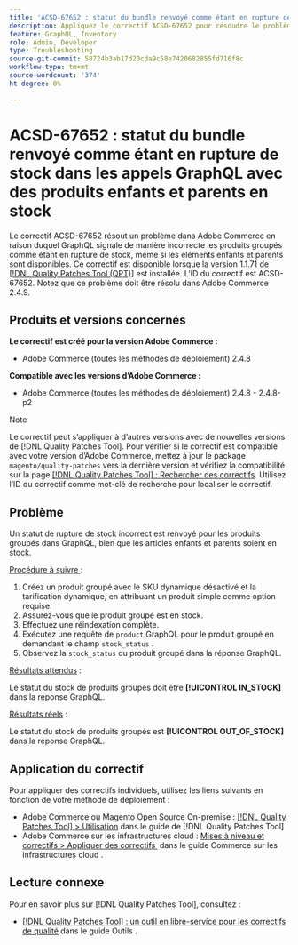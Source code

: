 ```yaml
---
title: 'ACSD-67652 : statut du bundle renvoyé comme étant en rupture de stock dans les appels GraphQL avec des produits enfants et parents en stock'
description: Appliquez le correctif ACSD-67652 pour résoudre le problème d’Adobe Commerce où le statut du bundle du produit est renvoyé comme étant en rupture de stock dans les appels GraphQL, même avec les produits enfants et parents en stock.
feature: GraphQL, Inventory
role: Admin, Developer
type: Troubleshooting
source-git-commit: 58724b3ab17d20cda9c58e7420682855fd716f8c
workflow-type: tm+mt
source-wordcount: '374'
ht-degree: 0%

---
```



# ACSD-67652 : statut du bundle renvoyé comme étant en rupture de stock dans les appels GraphQL avec des produits enfants et parents en stock

Le correctif ACSD-67652 résout un problème dans Adobe Commerce en raison duquel GraphQL signale de manière incorrecte les produits groupés comme étant en rupture de stock, même si les éléments enfants et parents sont disponibles. Ce correctif est disponible lorsque la version 1.1.71 de [[!DNL Quality Patches Tool (QPT)]](/help/tools/quality-patches-tool/quality-patches-tool-to-self-serve-quality-patches.md) est installée. L’ID du correctif est ACSD-67652. Notez que ce problème doit être résolu dans Adobe Commerce 2.4.9.

## Produits et versions concernés

**Le correctif est créé pour la version Adobe Commerce :**

* Adobe Commerce (toutes les méthodes de déploiement) 2.4.8

**Compatible avec les versions d’Adobe Commerce :**

* Adobe Commerce (toutes les méthodes de déploiement) 2.4.8 - 2.4.8-p2

>[!NOTE]
>
>Le correctif peut s’appliquer à d’autres versions avec de nouvelles versions de [!DNL Quality Patches Tool]. Pour vérifier si le correctif est compatible avec votre version d’Adobe Commerce, mettez à jour le package `magento/quality-patches` vers la dernière version et vérifiez la compatibilité sur la page [[!DNL Quality Patches Tool] : Rechercher des correctifs](https://experienceleague.adobe.com/tools/commerce-quality-patches/index.html). Utilisez l’ID du correctif comme mot-clé de recherche pour localiser le correctif.

## Problème

Un statut de rupture de stock incorrect est renvoyé pour les produits groupés dans GraphQL, bien que les articles enfants et parents soient en stock.

<u>Procédure à suivre </u> :

1. Créez un produit groupé avec le SKU dynamique désactivé et la tarification dynamique, en attribuant un produit simple comme option requise.
1. Assurez-vous que le produit groupé est en stock.
1. Effectuez une réindexation complète.
1. Exécutez une requête de `product` GraphQL pour le produit groupé en demandant le champ `stock_status` .
1. Observez la `stock_status` du produit groupé dans la réponse GraphQL.


<u>Résultats attendus</u> :

Le statut du stock de produits groupés doit être **[!UICONTROL IN_STOCK]** dans la réponse GraphQL.

<u>Résultats réels</u> :

Le statut du stock de produits groupés est **[!UICONTROL OUT_OF_STOCK]** dans la réponse GraphQL.


## Application du correctif

Pour appliquer des correctifs individuels, utilisez les liens suivants en fonction de votre méthode de déploiement :

* Adobe Commerce ou Magento Open Source On-premise : [[!DNL Quality Patches Tool] > Utilisation](/help/tools/quality-patches-tool/usage.md) dans le guide de [!DNL Quality Patches Tool]
* Adobe Commerce sur les infrastructures cloud : [&#x200B; Mises à niveau et correctifs > Appliquer des correctifs &#x200B;](https://experienceleague.adobe.com/docs/commerce-cloud-service/user-guide/develop/upgrade/apply-patches.html) dans le guide Commerce sur les infrastructures cloud .

## Lecture connexe

Pour en savoir plus sur [!DNL Quality Patches Tool], consultez :

* [[!DNL Quality Patches Tool] : un outil en libre-service pour les correctifs de qualité](/help/tools/quality-patches-tool/quality-patches-tool-to-self-serve-quality-patches.md) dans le guide Outils .

